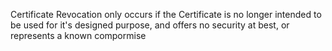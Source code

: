 Certificate Revocation only occurs if the Certificate is no longer intended to be used for it's designed purpose, and offers no security at best, or represents a known compormise